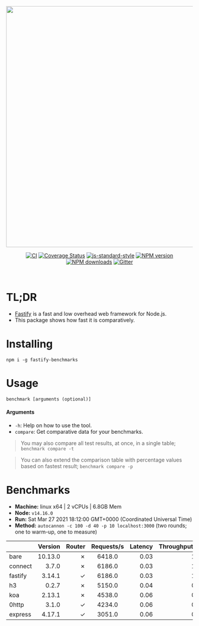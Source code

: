 <div align="center">
<img src="https://github.com/fastify/graphics/raw/master/full-logo.png" width="650" height="auto"/>
</div>

<div align="center">

[![CI](https://github.com/fastify/fastify/workflows/ci/badge.svg)](https://github.com/fastify/fastify/actions/workflows/ci.yml)
[![Coverage Status](https://coveralls.io/repos/github/fastify/fastify/badge.svg?branch=master)](https://coveralls.io/github/fastify/fastify?branch=master)
[![js-standard-style](https://img.shields.io/badge/code%20style-standard-brightgreen.svg?style=flat)](http://standardjs.com/)
[![NPM version](https://img.shields.io/npm/v/fastify.svg?style=flat)](https://www.npmjs.com/package/fastify)
[![NPM downloads](https://img.shields.io/npm/dm/fastify.svg?style=flat)](https://www.npmjs.com/package/fastify) [![Gitter](https://badges.gitter.im/gitterHQ/gitter.svg)](https://gitter.im/fastify)
</div>
<br />

# TL;DR

* [Fastify](https://github.com/fastify/fastify) is a fast and low overhead web framework for Node.js.
* This package shows how fast it is comparatively.

# Installing

```
npm i -g fastify-benchmarks
```

# Usage

```
benchmark [arguments (optional)]
```

#### Arguments

* `-h`: Help on how to use the tool.
* `compare`: Get comparative data for your benchmarks.

> You may also compare all test results, at once, in a single table; `benchmark compare -t`

> You can also extend the comparison table with percentage values based on fastest result; `benchmark compare -p`
# Benchmarks

* __Machine:__ linux x64 | 2 vCPUs | 6.8GB Mem
* __Node:__ `v14.16.0`
* __Run:__ Sat Mar 27 2021 18:12:00 GMT+0000 (Coordinated Universal Time)
* __Method:__ `autocannon -c 100 -d 40 -p 10 localhost:3000` (two rounds; one to warm-up, one to measure)

|         | Version | Router | Requests/s | Latency | Throughput/Mb |
| :--     | --:     | --:    | :-:        | --:     | --:           |
| bare    | 10.13.0 | ✗      | 6418.0     | 0.03    | 1.14          |
| connect | 3.7.0   | ✗      | 6186.0     | 0.03    | 1.10          |
| fastify | 3.14.1  | ✓      | 6186.0     | 0.03    | 1.10          |
| h3      | 0.2.7   | ✗      | 5150.0     | 0.04    | 0.87          |
| koa     | 2.13.1  | ✗      | 4538.0     | 0.06    | 0.81          |
| 0http   | 3.1.0   | ✓      | 4234.0     | 0.06    | 0.76          |
| express | 4.17.1  | ✓      | 3051.0     | 0.06    | 0.54          |
